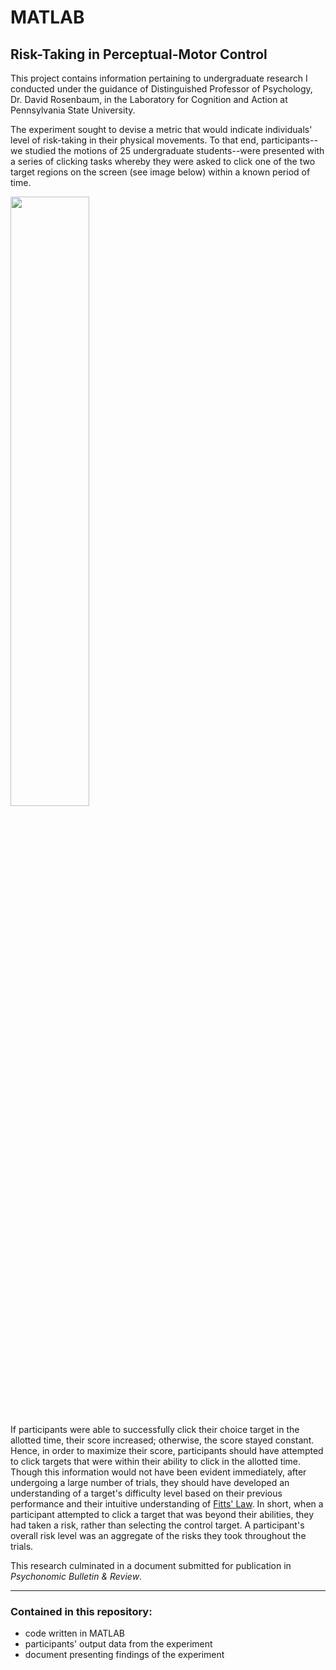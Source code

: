 # MATLAB
## Risk-Taking in Perceptual-Motor Control

This project contains information pertaining to undergraduate research I conducted under the guidance of Distinguished Professor of Psychology, Dr. David Rosenbaum, in the Laboratory for Cognition and Action at Pennsylvania State University.

The experiment sought to devise a metric that would indicate individuals' level of risk-taking in their physical movements. To that end, participants--we studied the motions of 25 undergraduate students--were presented with a series of clicking tasks whereby they were asked to click one of the two target regions on the screen (see image below) within a known period of time. 

<img src="https://github.com/JosephKnittel/MATLAB/blob/main/Images/screen.png" width="50%">

If participants were able to successfully click their choice target in the allotted time, their score increased; otherwise, the score stayed constant. Hence, in order to maximize their score, participants should have attempted to click targets that were within their ability to click in the allotted time. Though this information would not have been evident immediately, after undergoing a large number of trials, they should have developed an understanding of a target's difficulty level based on their previous performance and their intuitive understanding of [Fitts' Law](https://en.wikipedia.org/wiki/Fitts%27s_law). In short, when a participant attempted to click a target that was beyond their abilities, they had taken a risk, rather than selecting the control target. A participant's overall risk level was an aggregate of the risks they took throughout the trials.

This research culminated in a document submitted for publication in *Psychonomic Bulletin & Review*.

<hr>

### Contained in this repository:

- code written in MATLAB 
- participants' output data from the experiment
- document presenting findings of the experiment

